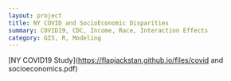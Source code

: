 ```yaml
---
layout: project
title: NY COVID and SocioEconomic Disparities
summary: COVID19, CDC, Income, Race, Interaction Effects
category: GIS, R, Modeling
---
```


[NY COVID19 Study](https://flapjackstan.github.io/files/covid and socioeconomics.pdf)

